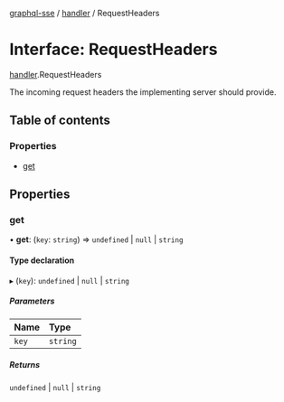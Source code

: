 [graphql-sse](../README.md) / [handler](../modules/handler.md) / RequestHeaders

# Interface: RequestHeaders

[handler](../modules/handler.md).RequestHeaders

The incoming request headers the implementing server should provide.

## Table of contents

### Properties

- [get](handler.RequestHeaders.md#get)

## Properties

### get

• **get**: (`key`: `string`) => `undefined` \| ``null`` \| `string`

#### Type declaration

▸ (`key`): `undefined` \| ``null`` \| `string`

##### Parameters

| Name | Type |
| :------ | :------ |
| `key` | `string` |

##### Returns

`undefined` \| ``null`` \| `string`
